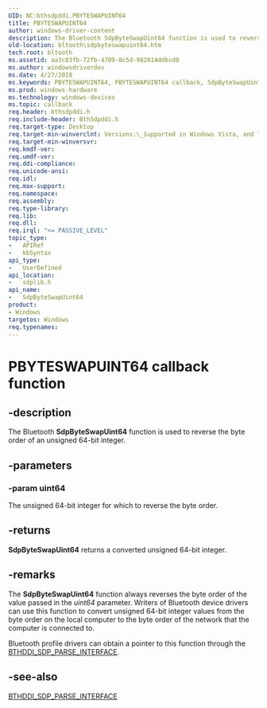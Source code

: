 ```yaml
---
UID: NC:bthsdpddi.PBYTESWAPUINT64
title: PBYTESWAPUINT64
author: windows-driver-content
description: The Bluetooth SdpByteSwapUint64 function is used to reverse the byte order of an unsigned 64-bit integer.
old-location: bltooth\sdpbyteswapuint64.htm
tech.root: bltooth
ms.assetid: aa3c83fb-72fb-4709-8c5d-982814ddbcd0
ms.author: windowsdriverdev
ms.date: 4/27/2018
ms.keywords: PBYTESWAPUINT64, PBYTESWAPUINT64 callback, SdpByteSwapUint64, SdpByteSwapUint64 callback function [Bluetooth Devices], bltooth.sdpbyteswapuint64, bth_funcs_b5fdae49-077b-43f8-a4c2-cd380422d560.xml, sdplib/SdpByteSwapUint64
ms.prod: windows-hardware
ms.technology: windows-devices
ms.topic: callback
req.header: bthsdpddi.h
req.include-header: BthSdpddi.h
req.target-type: Desktop
req.target-min-winverclnt: Versions:\_Supported in Windows Vista, and later.
req.target-min-winversvr: 
req.kmdf-ver: 
req.umdf-ver: 
req.ddi-compliance: 
req.unicode-ansi: 
req.idl: 
req.max-support: 
req.namespace: 
req.assembly: 
req.type-library: 
req.lib: 
req.dll: 
req.irql: "<= PASSIVE_LEVEL"
topic_type:
-	APIRef
-	kbSyntax
api_type:
-	UserDefined
api_location:
-	sdplib.h
api_name:
-	SdpByteSwapUint64
product:
- Windows
targetos: Windows
req.typenames: 
---
```


# PBYTESWAPUINT64 callback function


## -description


The Bluetooth 
  <b>SdpByteSwapUint64</b> function is used to reverse the byte order of an unsigned 64-bit integer.


## -parameters




### -param uint64

The unsigned 64-bit integer for which to reverse the byte order.


## -returns



<b>SdpByteSwapUint64</b> returns a converted unsigned 64-bit integer.




## -remarks



The 
    <b>SdpByteSwapUint64</b> function always reverses the byte order of the value passed in the 
    <i>uint64</i> parameter. Writers of Bluetooth device drivers can use this function to convert unsigned
    64-bit integer values from the byte order on the local computer to the byte order of the network that the
    computer is connected to.

Bluetooth profile drivers can obtain a pointer to this function through the 
    <a href="https://msdn.microsoft.com/library/windows/hardware/ff536636">BTHDDI_SDP_PARSE_INTERFACE</a>.




## -see-also




<a href="https://msdn.microsoft.com/library/windows/hardware/ff536636">BTHDDI_SDP_PARSE_INTERFACE</a>
 

 

